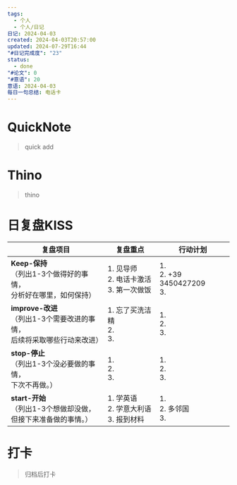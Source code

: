 ```yaml
---
tags:
  - 个人
  - 个人/日记
日记: 2024-04-03
created: 2024-04-03T20:57:00
updated: 2024-07-29T16:44
"#日记完成度": "23"
status:
  - done
"#论文": 0
"#意语": 20
意语: 2024-04-03
每日一句总结: 电话卡
---
```

# QuickNote
> quick add

# Thino
> thino

# 日复盘KISS
| **复盘项目**                                             | **复盘重点**                        | **行动计划**                         |
| ---------------------------------------------------- | ------------------------------- | -------------------------------- |
| **Keep-保持**<br>（列出1-3个做得好的事情，<br>   分析好在哪里，如何保持）     | 1.  见导师<br>2. 电话卡激活<br>3. 第一次做饭 | 1.  <br>2. +39  3450427209<br>3. |
| **improve-改进**<br>（列出1-3个需要改进的事情，<br>  后续将采取哪些行动来改进） | 1.  忘了买洗洁精<br>2. <br>3.         | 1.  <br>2. <br>3.                |
| **stop-停止**<br>（列出1-3个没必要做的事情，<br>下次不再做。）            | 1.  <br>2. <br>3.               | 1.  <br>2. <br>3.                |
| **start-开始**<br>（列出1-3个想做却没做，<br>但接下来准备做的事情。）        | 1.  学英语<br>2. 学意大利语<br>3. 报到材料  | 1.  <br>2. 多邻国<br>3.             |



# 打卡
> 归档后打卡


